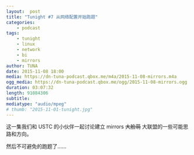 ```yaml
---
layout:  post
title: "Tunight #7 从网络配置开始跑题"
categories:
    - podcast
tags:
    - tunight
    - linux
    - network
    - bi
    - mirrors
author: TUNA
date: 2015-11-08 18:00
media: https://dn-tuna-podcast.qbox.me/m4a/2015-11-08-mirrors.m4a
ogg_media: https://dn-tuna-podcast.qbox.me/ogg/2015-11-08-mirrors.ogg
duration: 03:07:32
length: 91084306
subtitle: 
mediatype: "audio/mpeg"
# thumb: "2015-11-01-tunight.jpg"
---
```


这一集我们和 USTC 的小伙伴一起讨论建立 mirrors <del>大脸萌</del> 大联盟的一些可能思路和方向。

然后不可避免的跑题了……
